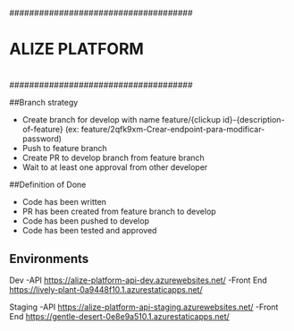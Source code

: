#####################################
#									#
#			ALIZE PLATFORM			#
#									#
#####################################

##Branch strategy
- Create branch for develop with name feature/{clickup id}-{description-of-feature} (ex: feature/2qfk9xm-Crear-endpoint-para-modificar-password)
- Push to feature branch
- Create PR to develop branch from feature branch
- Wait to at least one approval from other developer

##Definition of Done
- Code has been written
- PR has been created from feature branch to develop
- Code has been pushed to develop
- Code has been tested and approved

## Environments
Dev
-API https://alize-platform-api-dev.azurewebsites.net/
-Front End https://lively-plant-0a9448f10.1.azurestaticapps.net/

Staging
-API https://alize-platform-api-staging.azurewebsites.net/
-Front End https://gentle-desert-0e8e9a510.1.azurestaticapps.net/
